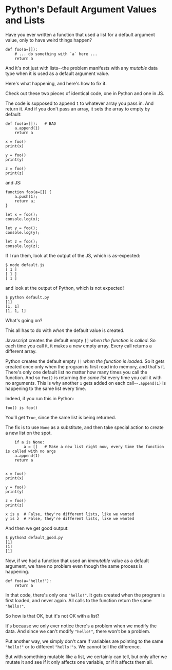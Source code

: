 # Python's Default Argument Values and Lists

Have you ever written a function that used a list for a default argument value, only to have weird things happen?

```text
def foo(a=[]):
    # ... do something with `a` here ...
    return a
```

And it's not just with lists--the problem manifests with any _mutable_ data type when it is used as a default argument value.

Here's what happening, and here's how to fix it.

Check out these two pieces of identical code, one in Python and one in JS.

The code is supposed to append `1` to whatever array you pass in. And return it. And if you don't pass an array, it sets the array to empty by default:

```text
def foo(a=[]):   # BAD
    a.append(1)
    return a

x = foo()
print(x)

y = foo()
print(y)

z = foo()
print(z)
```

and JS:

```text
function foo(a=[]) {
    a.push(1);
    return a;
}

let x = foo();
console.log(x);

let y = foo();
console.log(y);

let z = foo();
console.log(z);
```

If I run them, look at the output of the JS, which is as-expected:

```text
$ node default.js
[ 1 ]
[ 1 ]
[ 1 ]
```

and look at the output of Python, which is not expected!

```text
$ python default.py
[1]
[1, 1]
[1, 1, 1]
```

What's going on?

This all has to do with _when_ the default value is created.

Javascript creates the default empty `[]` _when the function is called_. So each time you call it, it makes a new empty array. Every call returns a different array.

Python creates the default empty `[]` _when the function is loaded_. So it gets created once only when the program is first read into memory, and that's it. There's only one default list no matter how many times you call the function. And so `foo()` is returning _the same list_ every time you call it with no arguments. This is why another `1` gets added on each call--`.append(1)` is happening to the same list every time.

Indeed, if you run this in Python:

```text
foo() is foo()
```

You'll get `True`, since the same list is being returned.

The fix is to use `None` as a substitute, and then take special action to create a new list on the spot.

```text
    if a is None:
        a = []   # Make a new list right now, every time the function is called with no args
    a.append(1)
    return a


x = foo()
print(x)

y = foo()
print(y)

z = foo()
print(z)

x is y  # False, they're different lists, like we wanted
y is z  # False, they're different lists, like we wanted
```

And then we get good output:

```text
$ python3 default_good.py
[1]
[1]
[1]
```

Now, if we had a function that used an _immutable_ value as a default argument, we have no problem even though the same process is happening.

```text
def foo(a="hello!"):
    return a
```

In that code, there's only one `"hello!"`. It gets created when the program is first loaded, and never again. All calls to the function return the same `"hello!"`.

So how is that OK, but it's not OK with a list?

It's because we only ever notice there's a problem when we modify the data. And since we can't modify `"hello!"`, there won't be a problem.

Put another way, we simply don't care if variables are pointing to the same `"hello!"` or to different `"hello!"`s. We cannot tell the difference.

But with something mutable like a list, we certainly can tell, but only after we mutate it and see if it only affects one variable, or if it affects them all.
